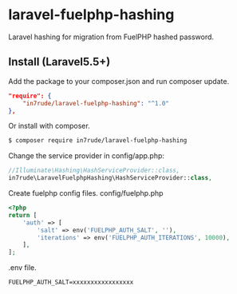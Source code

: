 # laravel-fuelphp-hashing
Laravel hashing for migration from FuelPHP hashed password.


## Install (Laravel5.5+)

Add the package to your composer.json and run composer update.

```json
"require": {
    "in7rude/laravel-fuelphp-hashing": "^1.0"
},
```

Or install with composer.

```sh
$ composer require in7rude/laravel-fuelphp-hashing
```

Change the service provider in config/app.php:

```php
//Illuminate\Hashing\HashServiceProvider::class,
in7rude\LaravelFuelphpHashing\HashServiceProvider::class,
```

Create fuelphp config files. config/fuelphp.php

```php
<?php
return [
    'auth' => [
        'salt' => env('FUELPHP_AUTH_SALT', ''),
        'iterations' => env('FUELPHP_AUTH_ITERATIONS', 10000),
    ],
];
```

.env file.

```
FUELPHP_AUTH_SALT=xxxxxxxxxxxxxxxxx
```
